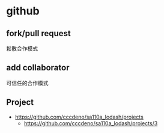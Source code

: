 # github

## fork/pull request

鬆散合作模式

## add collaborator

可信任的合作模式

## Project

* https://github.com/cccdeno/sa110a_lodash/projects
    * https://github.com/cccdeno/sa110a_lodash/projects/3
